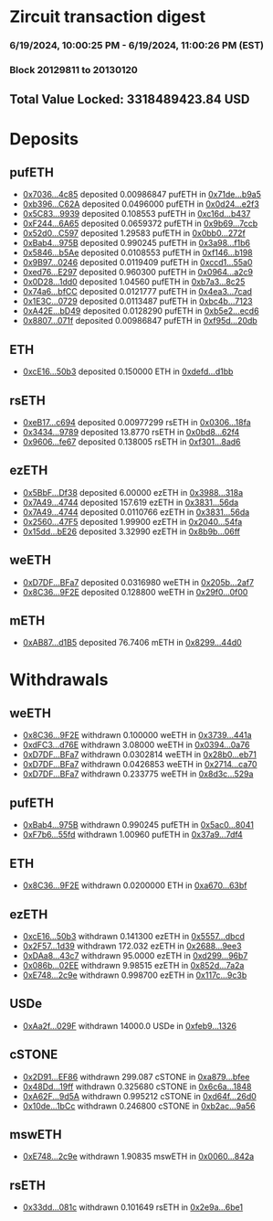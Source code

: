 # Zircuit transaction digest
### 6/19/2024, 10:00:25 PM - 6/19/2024, 11:00:26 PM (EST)
### Block 20129811 to 20130120

## Total Value Locked: 3318489423.84 USD

# Deposits
## pufETH
- [0x7036...4c85](https://etherscan.io/address/0x70368a4405a46F373814a7dCEe44d2a892994c85) deposited 0.00986847 pufETH in [0x71de...b9a5](https://etherscan.io/tx/0x70368a4405a46F373814a7dCEe44d2a892994c85)
- [0xb396...C62A](https://etherscan.io/address/0xb396117502Fd476a7eCeEcbaFAc790Fe543BC62A) deposited 0.0496000 pufETH in [0x0d24...e2f3](https://etherscan.io/tx/0xb396117502Fd476a7eCeEcbaFAc790Fe543BC62A)
- [0x5C83...9939](https://etherscan.io/address/0x5C836aFC4d8d004F15195579C4bfF5B39BBe9939) deposited 0.108553 pufETH in [0xc16d...b437](https://etherscan.io/tx/0x5C836aFC4d8d004F15195579C4bfF5B39BBe9939)
- [0xF244...6A65](https://etherscan.io/address/0xF2445B5688cdA8e18aFE4dB89d3C6Eee54b66A65) deposited 0.0659372 pufETH in [0x9b69...7ccb](https://etherscan.io/tx/0xF2445B5688cdA8e18aFE4dB89d3C6Eee54b66A65)
- [0x52d0...C597](https://etherscan.io/address/0x52d0Fc347560cC997f87984200F4a9344eCDC597) deposited 1.29583 pufETH in [0x0bb0...272f](https://etherscan.io/tx/0x52d0Fc347560cC997f87984200F4a9344eCDC597)
- [0xBab4...975B](https://etherscan.io/address/0xBab45cb67E58BA1bf14720543752604Aa48C975B) deposited 0.990245 pufETH in [0x3a98...f1b6](https://etherscan.io/tx/0xBab45cb67E58BA1bf14720543752604Aa48C975B)
- [0x5846...b5Ae](https://etherscan.io/address/0x584697f058f4B0E3dC091c71378FB183EBF6b5Ae) deposited 0.0108553 pufETH in [0xf146...b198](https://etherscan.io/tx/0x584697f058f4B0E3dC091c71378FB183EBF6b5Ae)
- [0x9B97...0246](https://etherscan.io/address/0x9B97C11B7ad16788Df3643C41AD865e261d20246) deposited 0.0119409 pufETH in [0xccd1...55a0](https://etherscan.io/tx/0x9B97C11B7ad16788Df3643C41AD865e261d20246)
- [0xed76...E297](https://etherscan.io/address/0xed7646046603F5F661d789964ea86233Dce0E297) deposited 0.960300 pufETH in [0x0964...a2c9](https://etherscan.io/tx/0xed7646046603F5F661d789964ea86233Dce0E297)
- [0x0D28...1dd0](https://etherscan.io/address/0x0D280E4b6511E626b4C3e557de9F35E8B0e61dd0) deposited 1.04560 pufETH in [0xb7a3...8c25](https://etherscan.io/tx/0x0D280E4b6511E626b4C3e557de9F35E8B0e61dd0)
- [0x74a6...bfCC](https://etherscan.io/address/0x74a60723a0f2037323Fd7fA5381328Bc1d10bfCC) deposited 0.0121777 pufETH in [0x4ea3...7cad](https://etherscan.io/tx/0x74a60723a0f2037323Fd7fA5381328Bc1d10bfCC)
- [0x1E3C...0729](https://etherscan.io/address/0x1E3CceC537b07788F0F2b2C2F74F6aFC4B720729) deposited 0.0113487 pufETH in [0xbc4b...7123](https://etherscan.io/tx/0x1E3CceC537b07788F0F2b2C2F74F6aFC4B720729)
- [0xA42E...bD49](https://etherscan.io/address/0xA42E0Fb4d0De72022680d023F69bD17F0278bD49) deposited 0.0128290 pufETH in [0xb5e2...ecd6](https://etherscan.io/tx/0xA42E0Fb4d0De72022680d023F69bD17F0278bD49)
- [0x8807...071f](https://etherscan.io/address/0x88074f6b4D1541C442BA19217EAC61baae03071f) deposited 0.00986847 pufETH in [0xf95d...20db](https://etherscan.io/tx/0x88074f6b4D1541C442BA19217EAC61baae03071f)
## ETH
- [0xcE16...50b3](https://etherscan.io/address/0xcE16cc439c3A11b5EdF9210aa3c9Dbd872B450b3) deposited 0.150000 ETH in [0xdefd...d1bb](https://etherscan.io/tx/0xcE16cc439c3A11b5EdF9210aa3c9Dbd872B450b3)
## rsETH
- [0xeB17...c694](https://etherscan.io/address/0xeB17E8b0216d393aB745E475197Aa1553b2ec694) deposited 0.00977299 rsETH in [0x0306...18fa](https://etherscan.io/tx/0xeB17E8b0216d393aB745E475197Aa1553b2ec694)
- [0x3434...9789](https://etherscan.io/address/0x34349c5569e7B846c3558961552D2202760A9789) deposited 13.8770 rsETH in [0x0bd8...62f4](https://etherscan.io/tx/0x34349c5569e7B846c3558961552D2202760A9789)
- [0x9606...fe67](https://etherscan.io/address/0x9606AD503BF023fe364Ffb58676FEFc3c531fe67) deposited 0.138005 rsETH in [0xf301...8ad6](https://etherscan.io/tx/0x9606AD503BF023fe364Ffb58676FEFc3c531fe67)
## ezETH
- [0x5BbF...Df38](https://etherscan.io/address/0x5BbF02FeA562F273b041ec8224E2fd1EF97CDf38) deposited 6.00000 ezETH in [0x3988...318a](https://etherscan.io/tx/0x5BbF02FeA562F273b041ec8224E2fd1EF97CDf38)
- [0x7A49...4744](https://etherscan.io/address/0x7A493Be5c2ce014cD049Bf178a1ac0Db1B434744) deposited 157.619 ezETH in [0x3831...56da](https://etherscan.io/tx/0x7A493Be5c2ce014cD049Bf178a1ac0Db1B434744)
- [0x7A49...4744](https://etherscan.io/address/0x7A493Be5c2ce014cD049Bf178a1ac0Db1B434744) deposited 0.0110766 ezETH in [0x3831...56da](https://etherscan.io/tx/0x7A493Be5c2ce014cD049Bf178a1ac0Db1B434744)
- [0x2560...47F5](https://etherscan.io/address/0x2560e18187362f970b19C5E85F71E37fCE5847F5) deposited 1.99900 ezETH in [0x2040...54fa](https://etherscan.io/tx/0x2560e18187362f970b19C5E85F71E37fCE5847F5)
- [0x15dd...bE26](https://etherscan.io/address/0x15dda1B15D8763Ed90354565d527EFA62200bE26) deposited 3.32990 ezETH in [0x8b9b...06ff](https://etherscan.io/tx/0x15dda1B15D8763Ed90354565d527EFA62200bE26)
## weETH
- [0xD7DF...BFa7](https://etherscan.io/address/0xD7DF7E085214743530afF339aFC420c7c720BFa7) deposited 0.0316980 weETH in [0x205b...2af7](https://etherscan.io/tx/0xD7DF7E085214743530afF339aFC420c7c720BFa7)
- [0x8C36...9F2E](https://etherscan.io/address/0x8C367d68860b871334660d5f061ec7e034199F2E) deposited 0.128800 weETH in [0x29f0...0f00](https://etherscan.io/tx/0x8C367d68860b871334660d5f061ec7e034199F2E)
## mETH
- [0xAB87...d1B5](https://etherscan.io/address/0xAB875A837d121BBeD59b82410C49e59Bb760d1B5) deposited 76.7406 mETH in [0x8299...44d0](https://etherscan.io/tx/0xAB875A837d121BBeD59b82410C49e59Bb760d1B5)
# Withdrawals
## weETH
- [0x8C36...9F2E](https://etherscan.io/address/0x8C367d68860b871334660d5f061ec7e034199F2E) withdrawn 0.100000 weETH in [0x3739...441a](https://etherscan.io/tx/0x8C367d68860b871334660d5f061ec7e034199F2E)
- [0xdFC3...d76E](https://etherscan.io/address/0xdFC30c075019Bb671d60D84242d814f3cdf8d76E) withdrawn 3.08000 weETH in [0x0394...0a76](https://etherscan.io/tx/0xdFC30c075019Bb671d60D84242d814f3cdf8d76E)
- [0xD7DF...BFa7](https://etherscan.io/address/0xD7DF7E085214743530afF339aFC420c7c720BFa7) withdrawn 0.0302814 weETH in [0x28b0...eb71](https://etherscan.io/tx/0xD7DF7E085214743530afF339aFC420c7c720BFa7)
- [0xD7DF...BFa7](https://etherscan.io/address/0xD7DF7E085214743530afF339aFC420c7c720BFa7) withdrawn 0.0426853 weETH in [0x2714...ca70](https://etherscan.io/tx/0xD7DF7E085214743530afF339aFC420c7c720BFa7)
- [0xD7DF...BFa7](https://etherscan.io/address/0xD7DF7E085214743530afF339aFC420c7c720BFa7) withdrawn 0.233775 weETH in [0x8d3c...529a](https://etherscan.io/tx/0xD7DF7E085214743530afF339aFC420c7c720BFa7)
## pufETH
- [0xBab4...975B](https://etherscan.io/address/0xBab45cb67E58BA1bf14720543752604Aa48C975B) withdrawn 0.990245 pufETH in [0x5ac0...8041](https://etherscan.io/tx/0xBab45cb67E58BA1bf14720543752604Aa48C975B)
- [0xF7b6...55fd](https://etherscan.io/address/0xF7b617acA6075909A78cc4921C909b90010E55fd) withdrawn 1.00960 pufETH in [0x37a9...7df4](https://etherscan.io/tx/0xF7b617acA6075909A78cc4921C909b90010E55fd)
## ETH
- [0x8C36...9F2E](https://etherscan.io/address/0x8C367d68860b871334660d5f061ec7e034199F2E) withdrawn 0.0200000 ETH in [0xa670...63bf](https://etherscan.io/tx/0x8C367d68860b871334660d5f061ec7e034199F2E)
## ezETH
- [0xcE16...50b3](https://etherscan.io/address/0xcE16cc439c3A11b5EdF9210aa3c9Dbd872B450b3) withdrawn 0.141300 ezETH in [0x5557...dbcd](https://etherscan.io/tx/0xcE16cc439c3A11b5EdF9210aa3c9Dbd872B450b3)
- [0x2F57...1d39](https://etherscan.io/address/0x2F57dB8cB78B42A411820316aB95b60132221d39) withdrawn 172.032 ezETH in [0x2688...9ee3](https://etherscan.io/tx/0x2F57dB8cB78B42A411820316aB95b60132221d39)
- [0xDAa8...43c7](https://etherscan.io/address/0xDAa82d6F0D8ed2328d9b9B18fC8AA219B5Bb43c7) withdrawn 95.0000 ezETH in [0xd299...96b7](https://etherscan.io/tx/0xDAa82d6F0D8ed2328d9b9B18fC8AA219B5Bb43c7)
- [0x086b...02EE](https://etherscan.io/address/0x086bD168c49fFee2cbeda605828e5a72A25202EE) withdrawn 9.98515 ezETH in [0x852d...7a2a](https://etherscan.io/tx/0x086bD168c49fFee2cbeda605828e5a72A25202EE)
- [0xE748...2c9e](https://etherscan.io/address/0xE748eee3dEB6558e012B11593b4543A89D472c9e) withdrawn 0.998700 ezETH in [0x117c...9c3b](https://etherscan.io/tx/0xE748eee3dEB6558e012B11593b4543A89D472c9e)
## USDe
- [0xAa2f...029F](https://etherscan.io/address/0xAa2f9714Ff1b3e2F8d886fE50461b6c51a73029F) withdrawn 14000.0 USDe in [0xfeb9...1326](https://etherscan.io/tx/0xAa2f9714Ff1b3e2F8d886fE50461b6c51a73029F)
## cSTONE
- [0x2D91...EF86](https://etherscan.io/address/0x2D91AA357590B8F1cddC95Ef77A82586F5DbEF86) withdrawn 299.087 cSTONE in [0xa879...bfee](https://etherscan.io/tx/0x2D91AA357590B8F1cddC95Ef77A82586F5DbEF86)
- [0x48Dd...19ff](https://etherscan.io/address/0x48Ddde20873F8e9fc9804C0E7ea6797D976519ff) withdrawn 0.325680 cSTONE in [0x6c6a...1848](https://etherscan.io/tx/0x48Ddde20873F8e9fc9804C0E7ea6797D976519ff)
- [0xA62F...9d5A](https://etherscan.io/address/0xA62F8ee35033d968AEb550f2d7bBfE4C06639d5A) withdrawn 0.995212 cSTONE in [0xd64f...26d0](https://etherscan.io/tx/0xA62F8ee35033d968AEb550f2d7bBfE4C06639d5A)
- [0x10de...1bCc](https://etherscan.io/address/0x10decDC06EF4e49757fEbBe692fCe5478e381bCc) withdrawn 0.246800 cSTONE in [0xb2ac...9a56](https://etherscan.io/tx/0x10decDC06EF4e49757fEbBe692fCe5478e381bCc)
## mswETH
- [0xE748...2c9e](https://etherscan.io/address/0xE748eee3dEB6558e012B11593b4543A89D472c9e) withdrawn 1.90835 mswETH in [0x0060...842a](https://etherscan.io/tx/0xE748eee3dEB6558e012B11593b4543A89D472c9e)
## rsETH
- [0x33dd...081c](https://etherscan.io/address/0x33ddD67e67C073442CE84E2bFd9DF3E1C0f3081c) withdrawn 0.101649 rsETH in [0x2e9a...6be1](https://etherscan.io/tx/0x33ddD67e67C073442CE84E2bFd9DF3E1C0f3081c)
